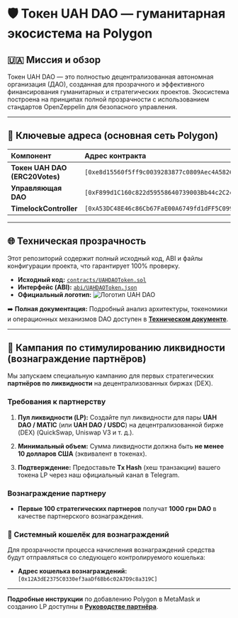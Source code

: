 # 🛡️ Токен UAH DAO — гуманитарная экосистема на Polygon

## 🇺🇦 Миссия и обзор

Токен UAH DAO — это полностью децентрализованная автономная организация (ДАО), созданная для прозрачного и эффективного финансирования гуманитарных и стратегических проектов. Экосистема построена на принципах полной прозрачности с использованием стандартов OpenZeppelin для безопасного управления.

---

## 🔗 Ключевые адреса (основная сеть Polygon)

| Компонент | Адрес контракта |
| :--- | :--- |
| **Токен UAH DAO (ERC20Votes)** | `[0xe8d15560f5ff9c0039283877c0809Aec4A5826aB]` |
| **Управляющая DAO** | `[0xF899d1C160c822d59558640739003Bb44c2C2cB3]` |
| **TimelockController** | `[0xA53DC48E46c86Cb67FaE00A6749fd1dFF5C09987]` |

---

## 🌐 Техническая прозрачность

Этот репозиторий содержит полный исходный код, ABI и файлы конфигурации проекта, что гарантирует 100% проверку.

* **Исходный код:** [`contracts/UAHDAOToken.sol`](contracts/UAHDAOToken.sol)
* **Интерфейс (ABI):** [`abi/UAHDAOToken.json`](abi/UAHDAOToken.json)
* **Официальный логотип:** ![Логотип UAH DAO](images/logo.png)

➡️ **Полная документация:** Подробный анализ архитектуры, токеномики и операционных механизмов DAO доступен в [**Техническом документе**](WHITEPAPER.md).

---

## 🤝 Кампания по стимулированию ликвидности (вознаграждение партнёров)

Мы запускаем специальную кампанию для первых стратегических **партнёров по ликвидности** на децентрализованных биржах (DEX).

### Требования к партнерству

1. **Пул ликвидности (LP):** Создайте пул ликвидности для пары **UAH DAO / MATIC** (или **UAH DAO / USDC**) на децентрализованной бирже (DEX) (QuickSwap, Uniswap V3 и т. д.).

2. **Минимальный объем:** Сумма ликвидности должна быть **не менее 10 долларов США** (эквивалент в токенах).

3. **Подтверждение:** Предоставьте **Tx Hash** (хеш транзакции) вашего токена LP через наш официальный канал в Telegram.

### Вознаграждение партнеру

* **Первые 100 стратегических партнеров** получат **1000 грн DAO** в качестве партнерского вознаграждения.

### 📝 Системный кошелёк для вознаграждений

Для прозрачности процесса начисления вознаграждений средства будут отправляться со следующего контролируемого кошелька:

* **Адрес кошелька вознаграждений:** `[0x12A3dE2375C0330ef3aaDf6Bb6c02A7D9c8a319C]`

---

**Подробные инструкции** по добавлению Polygon в MetaMask и созданию LP доступны в [**Руководстве партнёра**](PARTNER_GUIDE.md).
